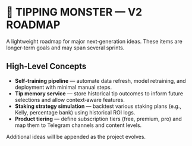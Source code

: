 # 🧠 TIPPING MONSTER — V2 ROADMAP

A lightweight roadmap for major next‑generation ideas. These items are longer‑term goals and may span several sprints.

## High‑Level Concepts

- **Self‑training pipeline** — automate data refresh, model retraining, and deployment with minimal manual steps.
- **Tip memory service** — store historical tip outcomes to inform future selections and allow context‑aware features.
- **Staking strategy simulation** — backtest various staking plans (e.g., Kelly, percentage bank) using historical ROI logs.
- **Product tiering** — define subscription tiers (free, premium, pro) and map them to Telegram channels and content levels.

Additional ideas will be appended as the project evolves.
